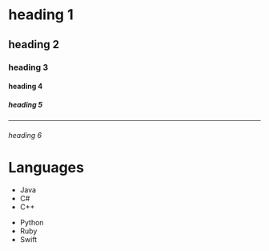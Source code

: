 # heading 1
## heading 2
### heading 3
#### heading 4
##### heading 5
---
###### heading 6

# Languages
+ Java
+ C#
+ C++
- Python
- Ruby
- Swift
